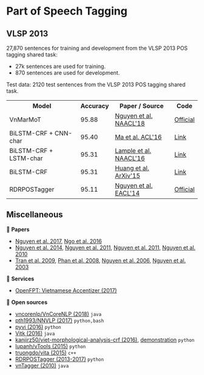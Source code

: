# Part of Speech Tagging

## VLSP 2013

27,870 sentences for training and development from the VLSP 2013 POS tagging shared task:

* 27k sentences are used for training.
* 870 sentences are used for development.

Test data: 2120 test sentences from the VLSP 2013 POS tagging shared task.

<table>
  <tr>
    <th>Model</th>
    <th>Accuracy</th>
    <th>Paper / Source </th>
    <th>Code</th>
  </tr>
  <tr>
    <td>VnMarMoT</td>
    <td>95.88</td>
    <td><a href="http://aclweb.org/anthology/N18-5012">Nguyen et al. NAACL'18</a></td>
    <td><a href="https://github.com/vncorenlp/VnCoreNLP">Official</a></td>
  </tr>
  <tr>
    <td>BiLSTM-CRF + CNN-char</td>
    <td>95.40</td>
    <td><a href="http://aclweb.org/anthology/N18-5012">Ma et al. ACL'16</a></td>
    <td><a href="https://github.com/UKPLab/emnlp2017-bilstm-cnn-crf/">Link</a></td>
  </tr>
  <tr>
    <td>BiLSTM-CRF + LSTM-char</td>
    <td>95.31</td>
    <td><a href="http://www.aclweb.org/anthology/N16-1030">Lample et al. NAACL'16</a></td>
    <td><a href="https://github.com/UKPLab/emnlp2017-bilstm-cnn-crf/">Link</a></td>
  </tr>
  <tr>
    <td>BiLSTM-CRF</td>
    <td>95.31</td>
    <td><a href="https://arxiv.org/abs/1508.01991">Huang et al. ArXiv'15</a></td>
    <td><a href="https://github.com/UKPLab/emnlp2017-bilstm-cnn-crf/">Link</a></td>
  </tr>
  <tr>
    <td>RDRPOSTagger</td>
    <td>95.11</td>
    <td><a href="https://www.researchgate.net/publication/279916333_RDRPOSTagger_A_Ripple_Down_Rules-based_Part-Of-Speech_Tagger">Nguyen et al. EACL'14</a></td>
    <td><a href="https://github.com/datquocnguyen/rdrpostagger">Official</a></td>
  </tr>
</table>

## Miscellaneous

:scroll: **Papers**

* [Nguyen et al. 2017](https://arxiv.org/pdf/1711.04951.pdf),
[Ngo et al. 2016](https://arxiv.org/pdf/1412.4021.pdf)
* [Nguyen et al. 2014](http://www.aclweb.org/anthology/E14-2005),
[Nguyen et al. 2011](https://link.springer.com/chapter/10.1007/978-3-642-19400-9_15),
[Nguyen et al. 2011](http://ieeexplore.ieee.org/document/6063458/?reload=true), [Nguyen et al. 2010](http://www.aclweb.org/anthology/I11-1035)
* [Tran et al. 2009](https://www.researchgate.net/publication/309176280_Vietnamese_POS_Tagging_for_Social_Media_Text),
[Phan et al. 2008](http://www.jaist.ac.jp/~bao/VLSP-text/ICTrda08/ICT08-VLSP-SP83.pdf),
[Nguyen et al. 2006](http://www.vnulib.edu.vn:8000/dspace/bitstream/123456789/1801/1/sedev0206-02.pdf),
[Nguyen et al. 2003](http://www.vietlex.com/xu-li-ngon-ngu/50-A_Case_Study_in_POS_Tagging_of_Vietnamese_Texts)

:dizzy: **Services**

* [OpenFPT: Vietnamese Accentizer (2017)](http://doc.openfpt.vn/#vietnamese-accentizer)

:file_folder: **Open sources**

* [vncorenlp/VnCoreNLP (2018)](https://github.com/vncorenlp/VnCoreNLP) `java`
* [pth1993/NNVLP (2017)](https://github.com/pth1993/NNVLP) `python,bash`
* [pyvi (2016)](https://pypi.python.org/pypi/pyvi) `python`
* [Vitk (2016)](https://github.com/phuonglh/vn.vitk) `java`
* [kanjirz50/viet-morphological-analysis-crf (2016)](https://github.com/kanjirz50/viet-morphological-analysis-crf), [demonstration](http://160.16.58.116/vietnamese/morph_crf) `python`
* [lupanh/vTools (2015)](https://github.com/lupanh/vTools) `python`
* [truongdo/vita (2015)](https://github.com/truongdo/vita) `c++`
* [RDRPOSTagger (2013-2017)](http://rdrpostagger.sourceforge.net/) `python`
* [vnTagger (2010)](http://vlsp.hpda.vn:8080/demo/?page=resources) `java`

